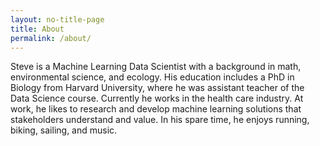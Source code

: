 ```yaml
---
layout: no-title-page
title: About
permalink: /about/
---
```


Steve is a Machine Learning Data Scientist with a background in math, environmental science, and ecology. His education includes a PhD in Biology from Harvard University, where he was assistant teacher of the Data Science course. Currently he works in the health care industry. At work, he likes to research and develop machine learning solutions that stakeholders understand and value. In his spare time, he enjoys running, biking, sailing, and music.